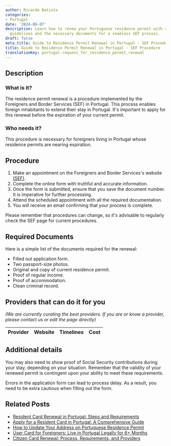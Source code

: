 ```yaml
---
author: Ricardo Batista
categories:
- Portugal
date: '2024-06-07'
description: Learn how to renew your Portuguese residence permit with step-by-step
  guidelines and the necessary documents for a seamless SEF process.
draft: false
meta_title: Guide to Residence Permit Renewal in Portugal - SEF Procedure
title: Guide to Residence Permit Renewal in Portugal - SEF Procedure
translationKey: portugal-request_for_residence_permit_renewal
---
```


## Description

### What is it?
The residence permit renewal is a procedure implemented by the Foreigners and Border Services (SEF) in Portugal. This process enables foreign inhabitants to extend their stay in Portugal. It's important to apply for this renewal before the expiration of your current permit.

### Who needs it?
This procedure is necessary for foreigners living in Portugal whose residence permits are nearing expiration. 

## Procedure

1. Make an appointment on the Foreigners and Border Services's website [(SEF)](https://www.sef.pt/).
2. Complete the online form with truthful and accurate information.
3. Once the form is submitted, ensure that you save the document number. It is imperative for further processing.
4. Attend the scheduled appointment with all the required documentation.
5. You will receive an email confirming that your process is complete.

Please remember that procedures can change, so it's advisable to regularly check the SEF page for current procedures.

## Required Documents

Here is a simple list of the documents required for the renewal:

- Filled out application form.
- Two passport-size photos.
- Original and copy of current residence permit.
- Proof of regular income.
- Proof of accommodation.
- Clean criminal record.

## Providers that can do it for you

_(We are currently curating the best providers. If you are or know a provider, please contact us or edit the page directly)_

| Provider        |     Website     |     Timelines    |       Cost      |
| --------------- | --------------- |  :-------------: | :-------------: |

## Additional details

You may also need to show proof of Social Security contributions during your stay, depending on your situation. Remember that the validity of your renewed permit is contingent upon your ability to meet these requirements.  

Errors in the application form can lead to process delay. As a result, you need to be extra cautious when filling out the form.


## Related Posts

- [Resident Card Renewal in Portugal: Steps and Requirements](https://tramitit.com/guides/portugal/renewal_of_resident_card_for_foreign_citizens/)
- [Apply for a Resident Card in Portugal: A Comprehensive Guide](https://tramitit.com/guides/portugal/request_for_resident_card_for_foreign_citizens/)
- [How to Update Your Address on Portuguese Residence Permit](https://tramitit.com/guides/portugal/change_of_address_on_residence_permit/)
- [User Card for Foreigners: Live in Portugal Legally for 6+ Months](https://tramitit.com/guides/portugal/request_for_user_card_for_foreigners/)
- [Citizen Card Renewal: Process, Requirements, and Providers](https://tramitit.com/guides/portugal/renewal_of_citizen_card/)